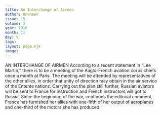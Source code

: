 ```yaml
---
title: An Interchange of Airmen
author: Unknown
issue: 15
volume: 3
year: 1916
month: 11
day: V
tags:
layout: page.njk
image:
---
```

AN INTERCHANGE OF AIRMEN      According to a recent statement in “Lee Martin,” there is to be a meeting of the Aaglo-French aviation corps chiefs once a month at Paris. The meeting will be attended by representatives of the other allies, in order that unity of direction may obtain in the air service of the Entente nations. Carrying out the plan still further, Russian aviators will be sent to France for instruction and French instructors will got to Russia. Since the beginning of the war, continues the editorial comment, France has furnished her allies with one-fifth of her output of aeroplanes and one-third of the motors she has produced. 

